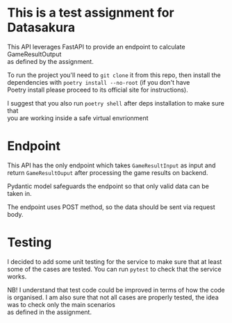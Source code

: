 # This is a test assignment for Datasakura

This API leverages FastAPI to provide an endpoint to calculate GameResultOutput  
as defined by the assignment.

To run the project you'll need to `git clone` it from this repo,
then install the dependencies with `poetry install --no-root` (if you don't have  
Poetry install please proceed to its official site for instructions).

I suggest that you also run `poetry shell` after deps installation to make sure that  
you are working inside a safe virtual envrionment

# Endpoint
This API has the only endpoint which takes `GameResultInput` as input and  
return `GameResultOuput` after processing the game results on backend.

Pydantic model safeguards the endpoint so that only valid data can be taken in.

The endpoint uses POST method, so the data should be sent via request body.

# Testing
I decided to add some unit testing for the service to make sure that at least  
some of the cases are tested.
You can run `pytest` to check that the service works.

NB! I understand that test code could be improved in terms of how the code is organised.
I am also sure that not all cases are properly tested, the idea was to check only the main scenarios  
as defined in the assignment.